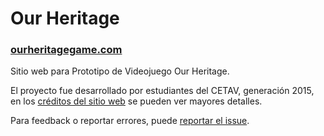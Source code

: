 # Our Heritage
### [ourheritagegame.com](http://ourheritagegame.com)
Sitio web para Prototipo de Videojuego Our Heritage.

El proyecto fue desarrollado por estudiantes del CETAV, generaci&oacute;n 2015, en los [cr&eacute;ditos del sitio web](http://ourheritagegame.com/credits.html) se pueden ver mayores detalles.

Para feedback o reportar errores, puede [reportar el issue](https://github.com/cetav-ddw/ourheritagegame.com/issues).
